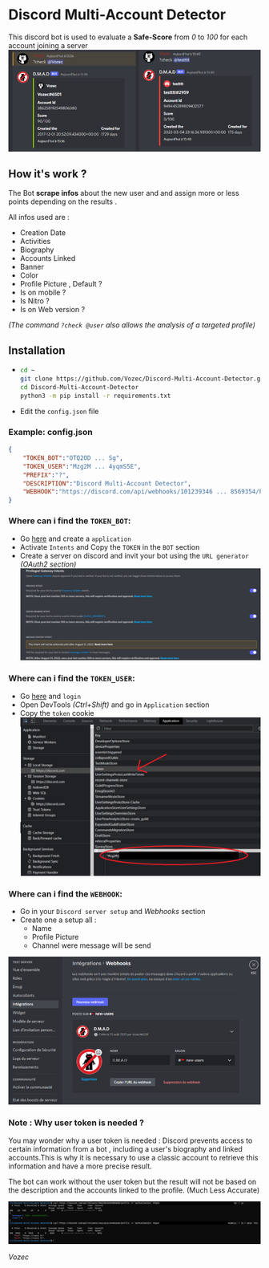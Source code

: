# Discord Multi-Account Detector
This discord bot is used to evaluate a **Safe-Score** from *0* to *100* for each account joining a server  
![Alt text](./github/dmad.png)

## How it's work ?
The Bot **scrape infos** about the new user and and assign more or less points depending on the results .  

All infos used are :
- Creation Date
- Activities
- Biography
- Accounts Linked
- Banner
- Color
- Profile Picture , Default ?
- Is on mobile ?
- Is Nitro ?
- Is on Web version ?

*(The command ``?check @user`` also allows the analysis of a targeted profile)*

## Installation
- ```bash
  cd ~
  git clone https://github.com/Vozec/Discord-Multi-Account-Detector.git
  cd Discord-Multi-Account-Detector
  python3 -m pip install -r requirements.txt
  ```
- Edit the ``config.json`` file

### Example: config.json
```json
{
	"TOKEN_BOT":"OTQ2OD ... Sg",
	"TOKEN_USER":"Mzg2M ... 4yqmS5E",
	"PREFIX":"?",
	"DESCRIPTION":"Discord Multi-Account Detector",
	"WEBHOOK":"https://discord.com/api/webhooks/101239346 ... 8569354/PLuCEhNywE_U3W_XJCDyQbIb6UPWY9Sc ... 4OC7"
}

```

### Where can i find the ``TOKEN_BOT``:
- Go [here](https://discord.com/developers/applications) and create a ``application``
- Activate ``Intents`` and Copy the ``TOKEN`` in the ``BOT`` section
- Create a server on discord and invit your bot using the ``URL generator`` *(OAuth2 section)*
![Alt text](./github/intents.png)

### Where can i find the ``TOKEN_USER``:
- Go [here](https://discord.com/app) and ``login``
- Open DevTools *(Ctrl+Shift)* and go in ``Application`` section
- Copy the ``token`` cookie
![Alt text](./github/token.png)

### Where can i find the ``WEBHOOK``:
- Go in your ``Discord server setup`` and *Webhooks* section
- Create one a setup all :
  - Name
  - Profile Picture
  - Channel were message will be send

![Alt text](./github/webhook.png)

### Note : Why user token is needed ?
You may wonder why a user token is needed :
Discord prevents access to certain information from a bot , including a user's biography and linked accounts.This is why it is necessary to use a classic account to retrieve this information and have a more precise result.

The bot can work without the user token but the result will not be based on the description and the accounts linked to the profile. (Much Less Accurate)

![Alt text](./github/note.png)

*Vozec*
